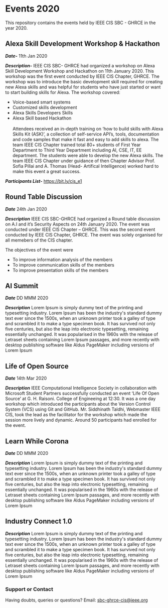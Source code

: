 # Events 2020

This repository contains the events held by IEEE CIS SBC - GHRCE in the year 2020.

## Alexa Skill Development Workshop & Hackathon
***Date-*** 11th Jan 2020

***Description-*** 
IEEE CIS SBC- GHRCE had organized a workshop on Alexa Skill Development Workshop and Hackathon on 11th January 2020. This workshop was the first event conducted by IEEE CIS Chapter, GHRCE. The workshop was to introduce the basic development skill required for creating new Alexa skills and was helpful for students who have just started or want to start building skills for Alexa.
The workshop covered:
* Voice-based smart systems
* Customized skills development 
* Alexa Skills Developers Skills
* Alexa Skill based Hackathon<br><br>Attendees received an in-depth training on ‘how to build skills with Alexa Skills Kit (ASK)’, a collection of self-service API’s, tools, documentation and code samples that make it fast and easy to add skills to alexa. The team IEEE CIS Chapter trained total 80+ students of First Year Department to Third Year Department including AI, CSE, IT, EE department. The students were able to develop the new Alexa skills. The team IEEE CIS Chapter under guidance of then Chapter Advisor Prof. Sofia Pillai and A. Thomas (Head- Artifical Intelligence) worked hard to make this event a great success.

***Participants List-*** https://bit.ly/cis_e1

## Round Table Discussion
***Date*** 24th Jan 2020

***Description***
IEEE CIS SBC-GHRCE had organized a Round table discussion on A.I and it’s Security Aspects on 24th January 2020. The event was conducted under IEEE CIS Chapter – GHRCE. This was the second event conducted by IEEE CIS Chapter, GHRCE. The event was solely organised for all memebers of the CIS chapter. 

The objectives of the event were 
* To improve information analysis of the members 
* To improve communication skills of the members
* To improve presentation skills of the members

## AI Summit
***Date*** DD MMM 2020

***Description***
Lorem Ipsum is simply dummy text of the printing and typesetting industry. Lorem Ipsum has been the industry's standard dummy text ever since the 1500s, when an unknown printer took a galley of type and scrambled it to make a type specimen book. It has survived not only five centuries, but also the leap into electronic typesetting, remaining essentially unchanged. It was popularised in the 1960s with the release of Letraset sheets containing Lorem Ipsum passages, and more recently with desktop publishing software like Aldus PageMaker including versions of Lorem Ipsum

## Life of Open Source
***Date*** 14th Mar 2020

***Description***
IEEE Computational Intelligence Society in collaboration with Microsoft Student Partners successfully conducted an event ‘Life Of Open Source’ at G. H. Raisoni. College of Engineeing at 12:30. It was a one day workshop which introduced the participants about the Version Control System (VCS) using Git and GitHub. Mr. Siddhinath Taldhi, Webmaster IEEE CIS,  took the lead as the facilitator for the workshop which made the session more lively and dynamic. Around 50 participants had enrolled for the event.

## Learn While Corona 
***Date*** DD MMM 2020

***Description***
Lorem Ipsum is simply dummy text of the printing and typesetting industry. Lorem Ipsum has been the industry's standard dummy text ever since the 1500s, when an unknown printer took a galley of type and scrambled it to make a type specimen book. It has survived not only five centuries, but also the leap into electronic typesetting, remaining essentially unchanged. It was popularised in the 1960s with the release of Letraset sheets containing Lorem Ipsum passages, and more recently with desktop publishing software like Aldus PageMaker including versions of Lorem Ipsum

## Industry Connect 1.0

***Description***
Lorem Ipsum is simply dummy text of the printing and typesetting industry. Lorem Ipsum has been the industry's standard dummy text ever since the 1500s, when an unknown printer took a galley of type and scrambled it to make a type specimen book. It has survived not only five centuries, but also the leap into electronic typesetting, remaining essentially unchanged. It was popularised in the 1960s with the release of Letraset sheets containing Lorem Ipsum passages, and more recently with desktop publishing software like Aldus PageMaker including versions of Lorem Ipsum

### Support or Contact

Having doubts, queries or questions?
Email: sbc-ghrce-cis@ieee.org
